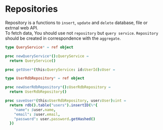 Repositories
===

Repository is a functions to `insert`, `update` and `delete` database, file or extrnal web API.  
To fetch data, You should use not `repository` but `query service`.
`Repository` should be created in correspondence with the `aggregate`.

```nim
type QueryService* = ref object

proc newQueryService*():QueryService =
  return QueryService()

proc getUser*(this:QueryService: id:UserId):User =

```

```nim
type UserRdbRepository* = ref object

proc newUserRdbRepository*():UserRdbRepository =
  return UserRdbRepository()

proc saveUser*(this:UserRdbRepository, user:User):int =
  return rdb().table("users").insertID(%*{
    "name": $user.name,
    "email": $user.email,
    "password": user.password.getHashed()
  })
```
